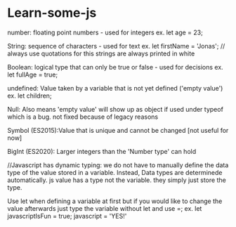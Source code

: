 # Learn-some-js
number: floating point numbers - used for integers ex. let age = 23;

String: sequence of characters - used for text ex. let firstName = 'Jonas';
// always use quotations for this
strings are always printed in white

Boolean: logical type that can only be true or false - used for decisions
ex. let fullAge = true;

undefined: Value taken by a variable that is not yet defined ('empty value')
ex. let children;

Null: Also means 'empty value'
will show up as object if used under typeof which is a bug. not fixed because of legacy reasons

Symbol (ES2015):Value that is unique and cannot be changed [not useful for now]

BigInt (ES2020): Larger integers than the 'Number type' can hold

//Javascript has dynamic typing: we do not have to manually define the data type of the value stored in a variable. Instead, Data types are determinede automatically.
js value has a type not the variable. they simply just store the type.

Use let when defining a variable at first but if you would like to change the value afterwards just type the variable without let and use =;
ex. let javascriptIsFun = true;
javascript = 'YES!'


